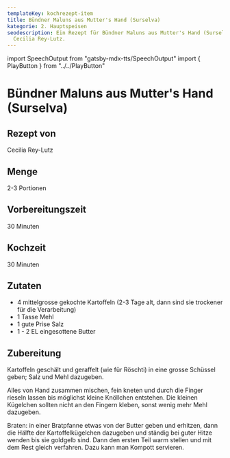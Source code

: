 ```yaml
---
templateKey: kochrezept-item
title: Bündner Maluns aus Mutter's Hand (Surselva)
kategorie: 2. Hauptspeisen
seodescription: Ein Rezept für Bündner Maluns aus Mutter's Hand (Surselva) von
  Cecilia Rey-Lutz.
---
```

import SpeechOutput from "gatsby-mdx-tts/SpeechOutput"
import { PlayButton } from "../../PlayButton"

<SpeechOutput id="kochrezept-cecilia-rey-lutz-buendner-maluns" customPlayButton={PlayButton}>

# Bündner Maluns aus Mutter's Hand (Surselva)

## Rezept von

Cecilia Rey-Lutz

## Menge

2-3 Portionen

## Vorbereitungszeit

30 Minuten

## Kochzeit

30 Minuten

## Zutaten

* 4 mittelgrosse gekochte Kartoffeln (2-3 Tage alt, dann sind sie trockener für die Verarbeitung) 
* 1 Tasse Mehl  
* 1 gute Prise Salz 
* 1 - 2 EL eingesottene Butter 

## Zubereitung

Kartoffeln geschält und geraffelt  (wie für Röschti)  in eine grosse Schüssel geben; Salz und Mehl dazugeben. 

Alles von Hand zusammen mischen, fein kneten  und durch die Finger rieseln lassen bis möglichst kleine Knöllchen entstehen. Die kleinen Kügelchen sollten  nicht an den Fingern kleben, sonst wenig mehr Mehl dazugeben. 

Braten: in einer Bratpfanne etwas von der Butter geben und  erhitzen, dann die Hälfte der Kartoffelkügelchen dazugeben und ständig bei guter Hitze wenden bis sie goldgelb sind. Dann den ersten Teil warm stellen und mit dem Rest gleich verfahren. Dazu kann man Kompott servieren.

</SpeechOutput>